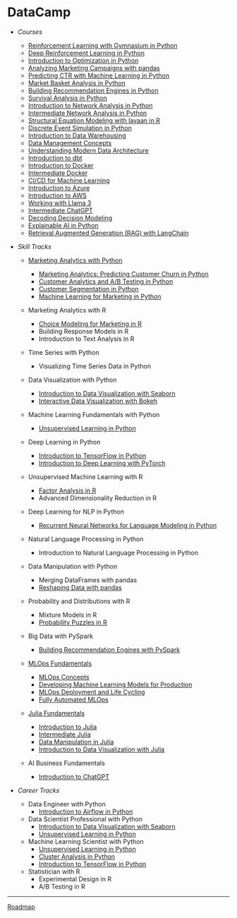 # DataCamp

* *Courses*
  * [Reinforcement Learning with Gymnasium in Python](https://www.datacamp.com/completed/statement-of-accomplishment/course/26464d5b5f7d3f2515d454754c1c2913f3b0837a)
  * [Deep Reinforcement Learning in Python](https://www.datacamp.com/completed/statement-of-accomplishment/course/458b08d3db72cb9b0a283c412ca6cdf9506e8a49)
  * [Introduction to Optimization in Python](https://www.datacamp.com/completed/statement-of-accomplishment/course/8ec3d7a157b960732515bf9f6a1c7769848c8d1b)
  * [Analyzing Marketing Campaigns with pandas](https://www.datacamp.com/completed/statement-of-accomplishment/course/3c5b9f2a31cd34db107edf6d0468c614d8295939)
  * [Predicting CTR with Machine Learning in Python](https://www.datacamp.com/completed/statement-of-accomplishment/course/e51f8f104ecebfdc593a4c3765d1b2c62d24195b)
  * [Market Basket Analysis in Python](https://www.datacamp.com/completed/statement-of-accomplishment/course/6f77178e3d7ba82230f39707e3529022d1cf9884)
  * [Building Recommendation Engines in Python](https://www.datacamp.com/completed/statement-of-accomplishment/course/2dbe8952edbbf2c6a0269ace339c6d0ec5d30bdb)
  * [Survival Analysis in Python](https://www.datacamp.com/completed/statement-of-accomplishment/course/28355841d003eab3422b48f0029e571b5b108a43)
  * [Introduction to Network Analysis in Python](https://www.datacamp.com/completed/statement-of-accomplishment/course/150b241e8a42841651d416adeb0e28783f32d277)
  * [Intermediate Network Analysis in Python](https://www.datacamp.com/completed/statement-of-accomplishment/course/be0e08e1cff45979226890c0f0225fc612725ad2)
  * [Structural Equation Modeling with lavaan in R](https://www.datacamp.com/completed/statement-of-accomplishment/course/d280773a8d40045cee012ac43a64fc780fef5241)
  * [Discrete Event Simulation in Python](https://www.datacamp.com/completed/statement-of-accomplishment/course/c33f656a2fb141e427843de8bc7fec430145cc69)
  * [Introduction to Data Warehousing](https://www.datacamp.com/completed/statement-of-accomplishment/course/c389f5de361faf6902f124aca3089948ca5e0de8)
  * [Data Management Concepts](https://www.datacamp.com/completed/statement-of-accomplishment/course/ab72c05ed2783766a432c6472d29d90df4772de8)
  * [Understanding Modern Data Architecture](https://www.datacamp.com/completed/statement-of-accomplishment/course/1be69e6acc294c64f0d4aefb412b5b12c5cbc576)
  * [Introduction to dbt](https://www.datacamp.com/completed/statement-of-accomplishment/course/9a51f100b6d93a41bd2cae27a4a55b2891888ae8)
  * [Introduction to Docker](https://www.datacamp.com/completed/statement-of-accomplishment/course/5fa3e915ff66a7be24b15a3bd76d91dcbb86305b)
  * [Intermediate Docker](https://www.datacamp.com/completed/statement-of-accomplishment/course/8ab8529869ba219e06b7fb72419d038788985562)
  * [CI/CD for Machine Learning](https://www.datacamp.com/completed/statement-of-accomplishment/course/ffff9f82833f28d3bc81f37efeb5d08b5a9e7901)
  * [Introduction to Azure](https://www.datacamp.com/completed/statement-of-accomplishment/course/9f1c8d747c1e13a640c22f7471a1ebcde8f3394b)
  * [Introduction to AWS](https://www.datacamp.com/completed/statement-of-accomplishment/course/732c290b4f453dd3552dba98c25ce5886c39baea)
  * [Working with Llama 3](https://www.datacamp.com/completed/statement-of-accomplishment/course/f3df22b16b3387324d23f839695af1b0acbcb511)
  * [Intermediate ChatGPT](https://www.datacamp.com/completed/statement-of-accomplishment/course/1bc7d63cfc1cff5d8b5986fc5ddb1fa575dec3cf)
  * [Decoding Decision Modeling](https://www.datacamp.com/completed/statement-of-accomplishment/course/4be80fcbf0458cc6dd44983c5f5c54ac15867107)
  * [Explainable AI in Python](https://www.datacamp.com/completed/statement-of-accomplishment/course/a02bd773f856ab26b8c10fd81c728fabba9b596e)
  * [Retrieval Augmented Generation (RAG) with LangChain](https://www.datacamp.com/completed/statement-of-accomplishment/course/95cb4e7c98af3c3ef063c6f1cba04bfc4ab15023)
  
* *Skill Tracks*

  * [Marketing Analytics with Python](https://www.datacamp.com/statement-of-accomplishment/track/e4237897b7eaa95b81f517c4e823ffcd9fd5da20)
    * [Marketing Analytics: Predicting Customer Churn in Python](https://www.datacamp.com/statement-of-accomplishment/course/b139c5e37cb90da701d4cae269f9a1b236b3a251)
    * [Customer Analytics and A/B Testing in Python](https://www.datacamp.com/statement-of-accomplishment/course/29c7a3e419748c264f5b3c5a35b676b795aec6d4)
    * [Customer Segmentation in Python](https://www.datacamp.com/statement-of-accomplishment/course/96cc13a2329ae6d1af60e3ef3449c02a012f0e4c)
    * [Machine Learning for Marketing in Python](https://www.datacamp.com/statement-of-accomplishment/course/6b3ca04ef97f927bdd7f14af84ed31cd9db70239)

  * Marketing Analytics with R
    * [Choice Modeling for Marketing in R](https://www.datacamp.com/statement-of-accomplishment/course/01850e954b7c582c50076a534e24ec79c6936a28)
    * Building Response Models in R
    * Introduction to Text Analysis in R
    
  * Time Series with Python
    * Visualizing Time Series Data in Python

  * Data Visualization with Python 
    * [Introduction to Data Visualization with Seaborn](https://www.datacamp.com/statement-of-accomplishment/course/df274a6e31bd48163894a7ed27927c57ed838792)
    * [Interactive Data Visualization with Bokeh](https://www.datacamp.com/statement-of-accomplishment/course/b0a4c32246b8ed8746a09de1a761723a2911feb9)

  * Machine Learning Fundamentals with Python
    * [Unsupervised Learning in Python](https://www.datacamp.com/statement-of-accomplishment/course/32af9db2e5457b027046073a0d44b0cc6061f8a1)

  * Deep Learning in Python  
    * [Introduction to TensorFlow in Python](https://www.datacamp.com/statement-of-accomplishment/course/3f9779dd240b10101b2577d3ae7f0d208faf9a8c)
    * [Introduction to Deep Learning with PyTorch](https://www.datacamp.com/statement-of-accomplishment/course/dbd12d2a5f8419b55ee7f15f6eaf6a630adc06c9)

  * Unsupervised Machine Learning with R
    * [Factor Analysis in R](https://www.datacamp.com/statement-of-accomplishment/course/5a7c333de0b19a357524dcd3e9846184b2da8ff1)
    * Advanced Dimensionality Reduction in R

  * Deep Learning for NLP in Python
    * [Recurrent Neural Networks for Language Modeling in Python](https://www.datacamp.com/statement-of-accomplishment/course/af29cc6201c32352ea91f9a3f8390f85202c2882)
    
  * Natural Language Processing in Python
    * Introduction to Natural Language Processing in Python

  * Data Manipulation with Python
    * Merging DataFrames with pandas
    * [Reshaping Data with pandas](https://www.datacamp.com/statement-of-accomplishment/course/94923919a61de57ce8a1cfce5bb8e411fa60ac49)
    
  * Probability and Distributions with R
    * Mixture Models in R
    * [Probability Puzzles in R](https://www.datacamp.com/statement-of-accomplishment/course/cb3768b6336ae0c57c3fda71be894127a00631a6)
    
  * Big Data with PySpark
    * [Building Recommendation Engines with PySpark](https://www.datacamp.com/statement-of-accomplishment/course/83a6591db48ea44602bb7d08502fad1c67ebca12)

  * [MLOps Fundamentals](https://www.datacamp.com/statement-of-accomplishment/track/465c9ad8e74b8bf7b451ea38ba525dda3e2a8500)
    *  [MLOps Concepts](https://www.datacamp.com/statement-of-accomplishment/course/0c85f25e919fa84a97a52e0dde70bc33f35b65c7)
    *  [Developing Machine Learning Models for Production](https://www.datacamp.com/statement-of-accomplishment/course/209cc527c1722d6e460a05acba7132254477dab2)
    *  [MLOps Deployment and Life Cycling](https://www.datacamp.com/statement-of-accomplishment/course/3a5a6f8efb5f248d76fc6e076e16446b0ae9545e)
    *  [Fully Automated MLOps](https://www.datacamp.com/statement-of-accomplishment/course/dbda12d05166780705ec877679d64703a053826d)
 
  * [Julia Fundamentals](https://www.datacamp.com/statement-of-accomplishment/track/cf88bd2cfae6a6596823d1e931106578afc85fcb)
    * [Introduction to Julia](https://www.datacamp.com/statement-of-accomplishment/course/604bbfa3e753a729c972c9b1570e75e1a16e6674)
    * [Intermediate Julia](https://www.datacamp.com/statement-of-accomplishment/course/d43886280f4957d2d5c22d2be9d697a51eec89bc)
    * [Data Manipulation in Julia](https://www.datacamp.com/statement-of-accomplishment/course/5c642f4e6e3184ece862ab4ca58413b9b742f973)
    * [Introduction to Data Visualization with Julia](https://www.datacamp.com/statement-of-accomplishment/course/54de255140d02c5bc4bf8504ac8d8d7170f4da0d)

  * AI Business Fundamentals
    * [Introduction to ChatGPT](https://www.datacamp.com/statement-of-accomplishment/course/ca273f5268957a491f35a0b9cafa22bacf9e1670)

* *Career Tracks*
  * Data Engineer with Python
    * [Introduction to Airflow in Python](https://www.datacamp.com/statement-of-accomplishment/course/c669f0cd95ad3931024d102a5a94036980e1d8b9)
  * Data Scientist Professional with Python
    * [Introduction to Data Visualization with Seaborn](https://www.datacamp.com/statement-of-accomplishment/course/df274a6e31bd48163894a7ed27927c57ed838792)
    * [Unsupervised Learning in Python](https://www.datacamp.com/statement-of-accomplishment/course/32af9db2e5457b027046073a0d44b0cc6061f8a1)
  * Machine Learning Scientist with Python
    * [Unsupervised Learning in Python](https://www.datacamp.com/statement-of-accomplishment/course/32af9db2e5457b027046073a0d44b0cc6061f8a1)
    * [Cluster Analysis in Python](https://www.datacamp.com/statement-of-accomplishment/course/43782b5bd0b5a36f80bc5096141ca383b187c0b2)
    * [Introduction to TensorFlow in Python](https://www.datacamp.com/statement-of-accomplishment/course/3f9779dd240b10101b2577d3ae7f0d208faf9a8c)
  * Statistician with R
    * Experimental Design in R
    * A/B Testing in R

---
[Roadmap](https://trello.com/b/BLplifUB/datacamp-course-roadmap)
